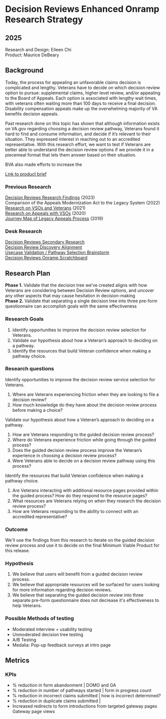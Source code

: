 # Decision Reviews Enhanced Onramp Research Strategy

## 2025

Research and Design: Eileen Chi  
Product: Maurice DeBeary

## Background

Today, the process for appealing an unfavorable claims decision is complicated and lengthy. Veterans have to decide on which decision review option to pursue: supplemental claims, higher level review, and/or appealing to the Board of Appeals. Each option is associated with lengthy wait times, with veterans often waiting more than 100 days to receive a final decision. Disability compensation appeals make up the overwhelming majority of VA benefits decision appeals.

Past research done on this topic has shown that although information exists on VA.gov regarding choosing a decision review pathway, Veterans found it hard to find and consume information, and decide if it’s relevant to their situation. They expressed interest in reaching out to an accredited representative. With this research effort, we want to test if Veterans are better able to understand the decision review options if we provide it in a piecemeal format that lets them answer based on their situation.

BVA also made efforts to increase the 

[Link to product brief](https://github.com/department-of-veterans-affairs/va.gov-team/blob/master/products/decision-reviews/Enhanced-DR-Onramp-Initiative%20Brief.md)

### Previous Research

[Decision Reviews Research Findings](https://github.com/department-of-veterans-affairs/va.gov-team/blob/a04237e74934fc8c62e3086c8c5a8d6393ce36bc/products/claim-appeal-status/research/2022-11-Decision-Reviews/research-findings.md) (2023)  
Comparison of the Appeals Modernization Act to the Legacy System (2022)  
[Research on VSOs and Veterans](https://github.com/department-of-veterans-affairs/va.gov-team/blob/master/products/ebenefits/view-update-POA/research-design/vso-discovery-interviews/vso-discovery-research-findings.md) (2021)  
[Research on Appeals with VSOs](https://github.com/department-of-veterans-affairs/vets-contrib/blob/master/products/APIs/appeals/discovery/VSOs-Interviews/Discovery-Research-VSOs%20\(1\).pdf) (2020)  
[Journey Map of Legacy Appeals Process](https://drive.google.com/file/d/1xoQl4GkIsUOBWUIU5Kqq0pDRU2YWtHwK/view?usp=sharing) (2019)

### Desk Research

[Decision Reviews Secondary Research](https://app.mural.co/t/departmentofveteransaffairs9999/m/departmentofveteransaffairs9999/1706562141804/2ac73a457762e4b979ba8b45078fd1d00c978cbf?sender=ud193ce75f65a17a316ea6194)  
[Decision Review Discovery Alignment](https://app.mural.co/t/departmentofveteransaffairs9999/m/departmentofveteransaffairs9999/1704898827178/4aa1fd22641f899be39726e104bcd969b34d84ab?sender=ud193ce75f65a17a316ea6194)  
[Usecase Validation / Pathway Selection Brainstorm](https://app.mural.co/t/departmentofveteransaffairs9999/m/departmentofveteransaffairs9999/1709655123513/82882febc3f2e7ebd35ba6704c10f90517398d40?sender=ud193ce75f65a17a316ea6194)  
[Decision Reviews Onramp Scratchboard](https://app.mural.co/t/departmentofveteransaffairs9999/m/departmentofveteransaffairs9999/1736350333305/034f554056e15ace373c35a8b9655134d4ccafe0?sender=ud193ce75f65a17a316ea6194)


## Research Plan

**Phase 1\.** Validate that the decision tree we’ve created aligns with how Veterans are considering between Decision Review options, and uncover any other aspects that may cause hesitation in decision-making  
**Phase 2\.** Validate that separating a single decision tree into three pre-form questionnaire can accomplish goals with the same effectiveness

### Research Goals

1. Identify opportunities to improve the decision review selection for Veterans.  
2. Validate our hypothesis about how a Veteran’s approach to deciding on a pathway.  
3. Identify the resources that build Veteran confidence when making a pathway choice.

### Research questions

Identify opportunities to improve the decision review service selection for Veterans.

1. Where are Veterans experiencing friction when they are looking to file a decision review?  
2. How much knowledge do they have about the decision review process before making a choice?

Validate our hypothesis about how a Veteran’s approach to deciding on a pathway.

1. How are Veterans responding to the guided decision review process?  
2. Where do Veterans experience friction while going through the guided process?  
3. Does the guided decision review process improve the Veteran’s experience in choosing a decision review process?  
4. Were Veterans able to decide on a decision review pathway using this process?

Identify the resources that build Veteran confidence when making a pathway choice.

1. Are Veterans interacting with additional resource pages provided within the guided process? How do they respond to the resource pages?  
2. What resources are Veterans relying on when they research the decision review process?
3. How are Veterans responding to the ability to connect with an accredited representative?  

### Outcome

We'll use the findings from this research to iterate on the guided decision review process and use it to decide on the final Minimum Viable Product for this release.

### Hypothesis 

1. We believe that users will benefit from a guided decision review process.  
2. We believe that appropriate resources will be surfaced for users looking for more information regarding decision reviews.
3. We believe that separating the guided decision review into three separate pre-form questionnaire does not decrease it's effectiveness to help Veterans.

### Possible Methods of testing
- Moderated interview + usability testing
- Unmoderated decision tree testing
- A/B Testing
- Medalia: Pop-up feedback surveys at intro page

## Metrics

### KPIs

- % reduction in form abandonment | DOMO and GA
- % reduction in number of pathways started | form in progress count
- % reduction in incorrect claims submitted | how is incorrect determined?
- % reduction in duplicate claims submitted |
- Increased redirects to form introductions from targeted gateway pages Gateway page views
